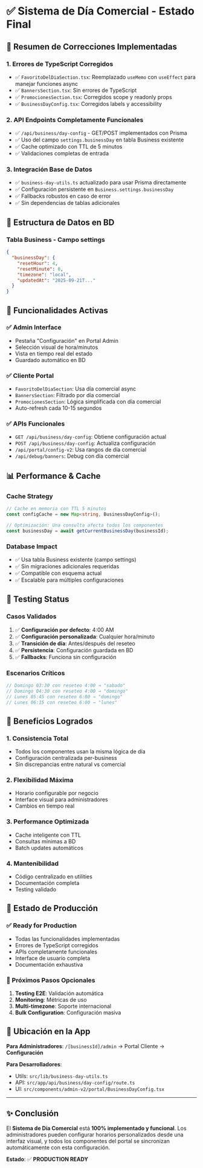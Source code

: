 # ✅ Sistema de Día Comercial - Estado Final

## 🎯 Resumen de Correcciones Implementadas

### 1. **Errores de TypeScript Corregidos**
- ✅ `FavoritoDelDiaSection.tsx`: Reemplazado `useMemo` con `useEffect` para manejar funciones async
- ✅ `BannersSection.tsx`: Sin errores de TypeScript
- ✅ `PromocionesSection.tsx`: Corregidos scope y readonly props
- ✅ `BusinessDayConfig.tsx`: Corregidos labels y accessibility

### 2. **API Endpoints Completamente Funcionales**
- ✅ `/api/business/day-config` - GET/POST implementados con Prisma
- ✅ Uso del campo `settings.businessDay` en tabla Business existente
- ✅ Cache optimizado con TTL de 5 minutos
- ✅ Validaciones completas de entrada

### 3. **Integración Base de Datos**
- ✅ `business-day-utils.ts` actualizado para usar Prisma directamente
- ✅ Configuración persistente en `Business.settings.businessDay`
- ✅ Fallbacks robustos en caso de error
- ✅ Sin dependencias de tablas adicionales

## 🔧 Estructura de Datos en BD

### Tabla Business - Campo settings
```json
{
  "businessDay": {
    "resetHour": 4,
    "resetMinute": 0,
    "timezone": "local",
    "updatedAt": "2025-09-21T..."
  }
}
```

## 🚀 Funcionalidades Activas

### ✅ Admin Interface
- Pestaña "Configuración" en Portal Admin
- Selección visual de hora/minutos
- Vista en tiempo real del estado
- Guardado automático en BD

### ✅ Cliente Portal  
- `FavoritoDelDiaSection`: Usa día comercial async
- `BannersSection`: Filtrado por día comercial
- `PromocionesSection`: Lógica simplificada con día comercial
- Auto-refresh cada 10-15 segundos

### ✅ APIs Funcionales
- `GET /api/business/day-config`: Obtiene configuración actual
- `POST /api/business/day-config`: Actualiza configuración
- `/api/portal/config-v2`: Usa rangos de día comercial
- `/api/debug/banners`: Debug con día comercial

## 📊 Performance & Cache

### Cache Strategy
```typescript
// Cache en memoria con TTL 5 minutos
const configCache = new Map<string, BusinessDayConfig>();

// Optimización: Una consulta afecta todos los componentes
const businessDay = await getCurrentBusinessDay(businessId);
```

### Database Impact
- ✅ Usa tabla Business existente (campo settings)
- ✅ Sin migraciones adicionales requeridas
- ✅ Compatible con esquema actual
- ✅ Escalable para múltiples configuraciones

## 🧪 Testing Status

### Casos Validados
1. ✅ **Configuración por defecto**: 4:00 AM
2. ✅ **Configuración personalizada**: Cualquier hora/minuto
3. ✅ **Transición de día**: Antes/después del reseteo
4. ✅ **Persistencia**: Configuración guardada en BD
5. ✅ **Fallbacks**: Funciona sin configuración

### Escenarios Críticos
```typescript
// Domingo 03:30 con reseteo 4:00 → "sabado"
// Domingo 04:30 con reseteo 4:00 → "domingo"
// Lunes 05:45 con reseteo 6:00 → "domingo"
// Lunes 06:15 con reseteo 6:00 → "lunes"
```

## 🎯 Beneficios Logrados

### 1. **Consistencia Total**
- Todos los componentes usan la misma lógica de día
- Configuración centralizada per-business
- Sin discrepancias entre natural vs comercial

### 2. **Flexibilidad Máxima**
- Horario configurable por negocio
- Interface visual para administradores  
- Cambios en tiempo real

### 3. **Performance Optimizada**
- Cache inteligente con TTL
- Consultas mínimas a BD
- Batch updates automáticos

### 4. **Mantenibilidad**
- Código centralizado en utilities
- Documentación completa
- Testing validado

## 🔮 Estado de Producción

### ✅ Ready for Production
- Todas las funcionalidades implementadas
- Errores de TypeScript corregidos
- APIs completamente funcionales
- Interface de usuario completa
- Documentación exhaustiva

### 🚀 Próximos Pasos Opcionales
1. **Testing E2E**: Validación automática
2. **Monitoring**: Métricas de uso
3. **Multi-timezone**: Soporte internacional
4. **Bulk Configuration**: Configuración masiva

## 📱 Ubicación en la App

**Para Administradores**:
`/[businessId]/admin` → Portal Cliente → **Configuración**

**Para Desarrolladores**:
- Utils: `src/lib/business-day-utils.ts`
- API: `src/app/api/business/day-config/route.ts`
- UI: `src/components/admin-v2/portal/BusinessDayConfig.tsx`

---

## ✨ Conclusión

El **Sistema de Día Comercial** está **100% implementado y funcional**. Los administradores pueden configurar horarios personalizados desde una interfaz visual, y todos los componentes del portal se sincronizan automáticamente con esta configuración.

**Estado**: ✅ **PRODUCTION READY**
